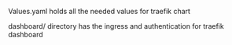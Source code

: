 Values.yaml holds all the needed values for traefik chart

dashboard/ directory has the ingress and authentication for traefik dashboard